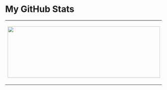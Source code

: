 
# My GitHub Stats


<table align="center" width="100%" height="100%" >
  <tr>
      <td><img width="490" height="165" src="https://github-readme-stats.vercel.app/api?username=JesusHuayhua&show_icons=true&hide=&count_private=true&title_color=6366f1&text_color=14b8a6&icon_color=a855f7&bg_color=181824&hide_border=true&show_icons=true"/></td>
      <td><img width="400" height="200" src="https://github-readme-stats.vercel.app/api/top-langs/?username=JesusHuayhua&langs_count=10&title_color=6366f1&text_color=14b8a6&icon_color=a855f7&bg_color=181824&hide_border=true&locale=en&custom_title=Top%20%Languages" alt="Top Languages" /></td>
  </tr>
</table>
<!-- <div style="text-algin:center;">
<p>
    <img width="490" height="165" src="https://github-readme-stats.vercel.app/api?username=JesusHuayhua&show_icons=true&hide=&count_private=true&title_color=6366f1&text_color=14b8a6&icon_color=a855f7&bg_color=181824&hide_border=true&show_icons=true"/>
    <img width="400" height="200" src="https://github-readme-stats.vercel.app/api/top-langs/?username=JesusHuayhua&langs_count=10&title_color=6366f1&text_color=14b8a6&icon_color=a855f7&bg_color=181824&hide_border=true&locale=en&custom_title=Top%20%Languages" alt="Top Languages" />    
</p>
</div> -->

## Programming languages I learned in university.

<div style="text-align: center;">
<p>
  <img src="https://img.shields.io/badge/C-00599C?style=for-the-badge&logo=c&logoColor=white">
  <img src="https://img.shields.io/badge/C++-%2300599C.svg?logo=c%2B%2B&logoColor=white">
  <img src="https://img.shields.io/badge/Oracle%20Database-F80000?style=for-the-badge&logo=Oracle&logoColor=white">
  <img src="https://img.shields.io/badge/Python-3776AB?style=for-the-badge&logo=python&logoColor=white">
  <img src="https://img.shields.io/badge/Java-ED8B00?style=for-the-badge&logo=openjdk&logoColor=white">
  <img src="https://img.shields.io/badge/R-276DC3?style=for-the-badge&logo=r&logoColor=white">
</p>
</div>

## IDE's I used in university

<div style="text-align: center;">
<p>
    <img src="https://img.shields.io/badge/NetBeans%20IDE-1B6AC6.svg?logo=apache-netbeans-ide&logoColor=white"/>
    <img src="https://img.shields.io/badge/Notepad++-90E59A.svg?style=for-the-badge&logo=notepad%2B%2B&logoColor=black">
    <img src="https://img.shields.io/badge/RStudio-75AADB?style=for-the-badge&logo=RStudio&logoColor=white">
    <img src="https://img.shields.io/badge/Visual_Studio-5C2D91?style=for-the-badge&logo=visual%20studio&logoColor=white">
</p>
</div>